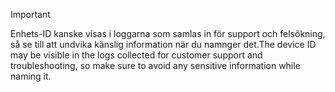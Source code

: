 > [!IMPORTANT]
> <span data-ttu-id="c5316-101">Enhets-ID kanske visas i loggarna som samlas in för support och felsökning, så se till att undvika känslig information när du namnger det.</span><span class="sxs-lookup"><span data-stu-id="c5316-101">The device ID may be visible in the logs collected for customer support and troubleshooting, so make sure to avoid any sensitive information while naming it.</span></span>
>